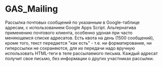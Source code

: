 # GAS_Mailing
Рассылка почтовых сообщений по указанным в Google-таблице адресам, с использованием Google Apps Script. Альтернатива применению почтового клиента, особенно удоная при часто меняющемся списке адресатов. Есть квота на день (1500 сообщений), кроме того, текст передается "как есть" - т.е. ни форматирование, ни гиперссылки не сохраняются, для их передачи надо вручную использовать HTML-теги в теле рассылаемого письма.
Каждый адресат получит свое письмо, без информации о других участниках рассылки.